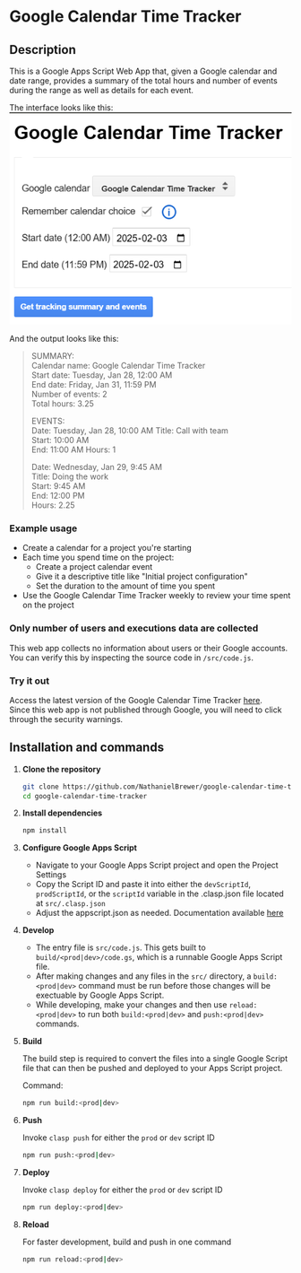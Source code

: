 # Google Calendar Time Tracker

## Description

This is a Google Apps Script Web App that, given a Google calendar and date range, provides a summary of the total hours and number of events during the range as well as details for each event.

The interface looks like this:   
![Interface screenshot](/assets/images/interface.png)
   
And the output looks like this:
> SUMMARY:   
Calendar name: Google Calendar Time Tracker   
Start date: Tuesday, Jan 28, 12:00 AM   
End date: Friday, Jan 31, 11:59 PM   
Number of events: 2   
Total hours: 3.25   
>   
>EVENTS:   
Date: Tuesday, Jan 28, 10:00 AM 
Title: Call with team   
Start: 10:00 AM   
End: 11:00 AM 
Hours: 1   
>
>Date: Wednesday, Jan 29, 9:45 AM   
Title: Doing the work   
Start: 9:45 AM   
End: 12:00 PM   
Hours: 2.25      

### Example usage

- Create a calendar for a project you're starting
- Each time you spend time on the project:
    - Create a project calendar event
    - Give it a descriptive title like "Initial project configuration"
    - Set the duration to the amount of time you spent
- Use the Google Calendar Time Tracker weekly to review your time spent on the project

### Only number of users and executions data are collected

This web app collects no information about users or their Google accounts. You can verify this by inspecting the source code in `/src/code.js`.      

### Try it out

Access the latest version of the Google Calendar Time Tracker [here](1-n20wIm5xcJuWcTAHmHBMyWotAZxCUS-hC-0yKcsM7U5Lz9sgvVZL8zI).   
Since this web app is not published through Google, you will need to click through the security warnings.

## Installation and commands

1. **Clone the repository** 

   ```bash
   git clone https://github.com/NathanielBrewer/google-calendar-time-tracker.git
   cd google-calendar-time-tracker
   ```

2. **Install dependencies**

    ```bash
    npm install
    ```

3. **Configure Google Apps Script**

    - Navigate to your Google Apps Script project and open the Project Settings
    - Copy the Script ID and paste it into either the `devScriptId`, `prodScriptId`, or the `scriptId` variable in the .clasp.json file located at `src/.clasp.json`
    - Adjust the appscript.json as needed. Documentation available [here](https://developers.google.com/apps-script/manifest)

4. **Develop**

    - The entry file is `src/code.js`. This gets built to `build/<prod|dev>/code.gs`, which is a runnable Google Apps Script file.
    - After making changes and any files in the `src/` directory, a `build:<prod|dev>` command must be run before those changes will be exectuable by Google Apps Script.
    - While developing, make your changes and then use `reload:<prod|dev>` to run both `build:<prod|dev>` and `push:<prod|dev>` commands.

5. **Build**

    The build step is required to convert the files into a single Google Script file that can then be pushed and deployed to your Apps Script project.

    Command:
    ```bash
    npm run build:<prod|dev>
    ```

6. **Push**

    Invoke `clasp push` for either the `prod` or `dev` script ID
  
    ```bash
    npm run push:<prod|dev>
    ```

7. **Deploy**

    Invoke `clasp deploy` for either the `prod` or `dev` script ID
  
    ```bash
    npm run deploy:<prod|dev>
    ```

8. **Reload**

    For faster development, build and push in one command

    ```bash
    npm run reload:<prod|dev>
    ```